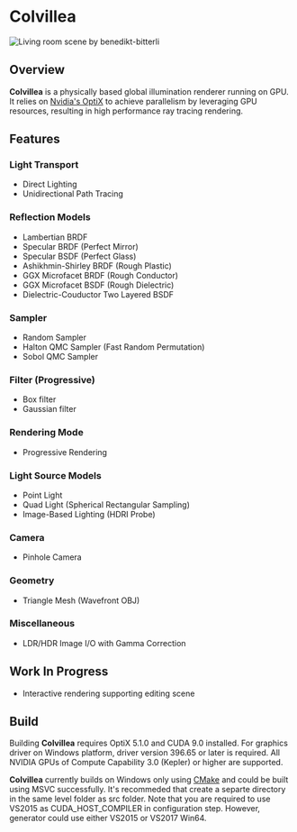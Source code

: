 # Colvillea
![Living room scene by benedikt-bitterli](https://github.com/Hearwindsaying/Colvillea/raw/master/examples/Gallery/7200spp.jpg)

## Overview
**Colvillea** is a physically based global illumination renderer running on GPU. It relies on [Nvidia's OptiX](https://developer.nvidia.com/optix) to achieve parallelism by leveraging GPU resources, resulting in high performance ray tracing rendering.

## Features
### Light Transport
 - Direct Lighting
 - Unidirectional Path Tracing

### Reflection Models
 - Lambertian BRDF
 - Specular BRDF (Perfect Mirror)
 - Specular BSDF (Perfect Glass)
 - Ashikhmin-Shirley BRDF (Rough Plastic)
 - GGX Microfacet BRDF (Rough Conductor)
 - GGX Microfacet BSDF (Rough Dielectric)
 - Dielectric-Couductor Two Layered BSDF

### Sampler
 - Random Sampler
 - Halton QMC Sampler (Fast Random Permutation)    
 - Sobol QMC Sampler

### Filter (Progressive)
 - Box filter
 - Gaussian filter

### Rendering Mode
 - Progressive Rendering

### Light Source Models
 - Point Light
 - Quad Light (Spherical Rectangular Sampling)
 - Image-Based Lighting (HDRI Probe)

### Camera 
 - Pinhole Camera

### Geometry
 - Triangle Mesh (Wavefront OBJ)

### Miscellaneous
 - LDR/HDR Image I/O with Gamma Correction

## Work In Progress
 - Interactive rendering supporting editing scene

## Build
Building **Colvillea** requires OptiX 5.1.0 and CUDA 9.0 installed. For graphics driver on Windows platform, driver version 396.65 or later is required. All NVIDIA GPUs of Compute Capability 3.0 (Kepler) or higher are supported. 

**Colvillea** currently builds on Windows only using [CMake](http://www.cmake.org/download/) and could be built using MSVC successfully. It's recommeded that create a separte directory in the same level folder as src folder. Note that you are required to use VS2015 as CUDA_HOST_COMPILER in configuration step. However, generator could use either VS2015 or VS2017 Win64.


